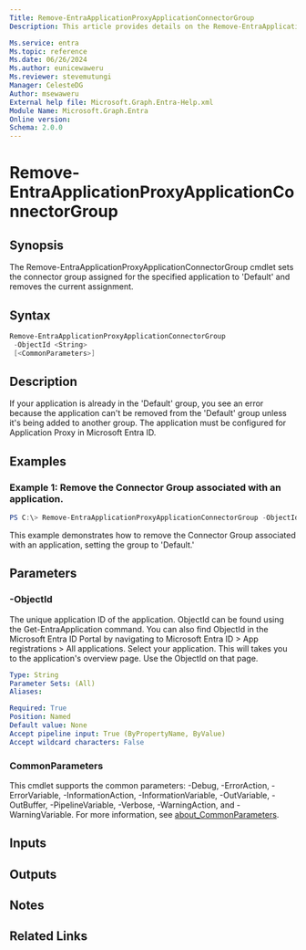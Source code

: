 ```yaml
---
Title: Remove-EntraApplicationProxyApplicationConnectorGroup
Description: This article provides details on the Remove-EntraApplicationProxyApplicationConnectorGroup command.

Ms.service: entra
Ms.topic: reference
Ms.date: 06/26/2024
Ms.author: eunicewaweru
Ms.reviewer: stevemutungi
Manager: CelesteDG
Author: msewaweru
External help file: Microsoft.Graph.Entra-Help.xml
Module Name: Microsoft.Graph.Entra
Online version:
Schema: 2.0.0
---
```


# Remove-EntraApplicationProxyApplicationConnectorGroup

## Synopsis
The Remove-EntraApplicationProxyApplicationConnectorGroup cmdlet sets the connector group assigned for the specified application to 'Default' and removes the current assignment.

## Syntax

```powershell
Remove-EntraApplicationProxyApplicationConnectorGroup 
 -ObjectId <String> 
 [<CommonParameters>]
```

## Description
If your application is already in the 'Default' group, you see an error because the application can't be removed from the 'Default' group unless it's being added to another group. The application must be configured for Application Proxy in Microsoft Entra ID.

## Examples

### Example 1:  Remove the Connector Group associated with an application.

```powershell
PS C:\> Remove-EntraApplicationProxyApplicationConnectorGroup -ObjectId 59462d3c-a1bc-40a0-9bed-be799357ebce
```
This example demonstrates how to remove the Connector Group associated with an application, setting the group to 'Default.'

## Parameters

### -ObjectId
The unique application ID of the application.
ObjectId can be found using the Get-EntraApplication command.
You can also find ObjectId in the Microsoft Entra ID Portal by navigating to  Microsoft Entra ID > App registrations > All applications. Select your application. This will takes you to the application's overview page. Use the ObjectId on that page.

```yaml
Type: String
Parameter Sets: (All)
Aliases:

Required: True
Position: Named
Default value: None
Accept pipeline input: True (ByPropertyName, ByValue)
Accept wildcard characters: False
```
### CommonParameters
This cmdlet supports the common parameters: -Debug, -ErrorAction, -ErrorVariable, -InformationAction, -InformationVariable, -OutVariable, -OutBuffer, -PipelineVariable, -Verbose, -WarningAction, and -WarningVariable. For more information, see [about_CommonParameters](https://go.microsoft.com/fwlink/?LinkID=113216).

## Inputs

## Outputs

## Notes

## Related Links


